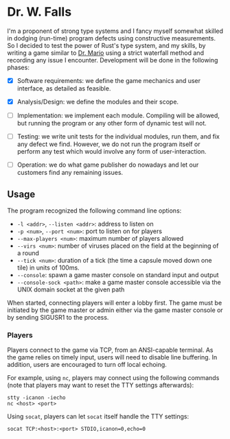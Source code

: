 # Dr. W. Falls

I'm a proponent of strong type systems and I fancy myself somewhat skilled in
dodging (run-time) program defects using constructive measurements. So I decided
to test the power of Rust's type system, and my skills, by writing a game
similar to [Dr. Mario](https://en.wikipedia.org/wiki/Dr._Mario) using a strict
waterfall method and recording any issue I encounter. Development will be done
in the following phases:

 * [X] Software requirements: we define the game mechanics and user interface,
       as detailed as feasible.
 * [X] Analysis/Design: we define the modules and their scope.
 * [ ] Implementation: we implement each module. Compiling will be allowed, but
       running the program or any other form of dynamic test will not.
 * [ ] Testing: we write unit tests for the individual modules, run them, and
       fix any defect we find. However, we do not run the program itself or
       perform any test which would involve any form of user-interaction.
 * [ ] Operation: we do what game publisher do nowadays and let our customers
       find any remaining issues.


## Usage

The program recognized the following command line options:

 * `-l <addr>`, `--listen <addr>`: address to listen on
 * `-p <num>`, `--port <num>`: port to listen on for players
 * `--max-players <num>`: maximum number of players allowed
 * `--virs <num>`: number of viruses placed on the field at the beginning of a
   round
 * `--tick <num>`: duration of a tick (the time a capsule moved down one tile)
   in units of 100ms.
 * `--console`: spawn a game master console on standard input and output
 * `--console-sock <path>`: make a game master console accessible via the UNIX
   domain socket at the given path

When started, connecting players will enter a lobby first. The game must be
initiated by the game master or admin either via the game master console or by
sending SIGUSR1 to the process.


### Players

Players connect to the game via TCP, from an ANSI-capable terminal. As the game
relies on timely input, users will need to disable line buffering. In addition,
users are encouraged to turn off local echoing.

For example, using `nc`, players may connect using the following commands (note
that players may want to reset the TTY settings afterwards):

    stty -icanon -iecho
    nc <host> <port>

Using `socat`, players can let `socat` itself handle the TTY settings:

    socat TCP:<host>:<port> STDIO,icanon=0,echo=0

